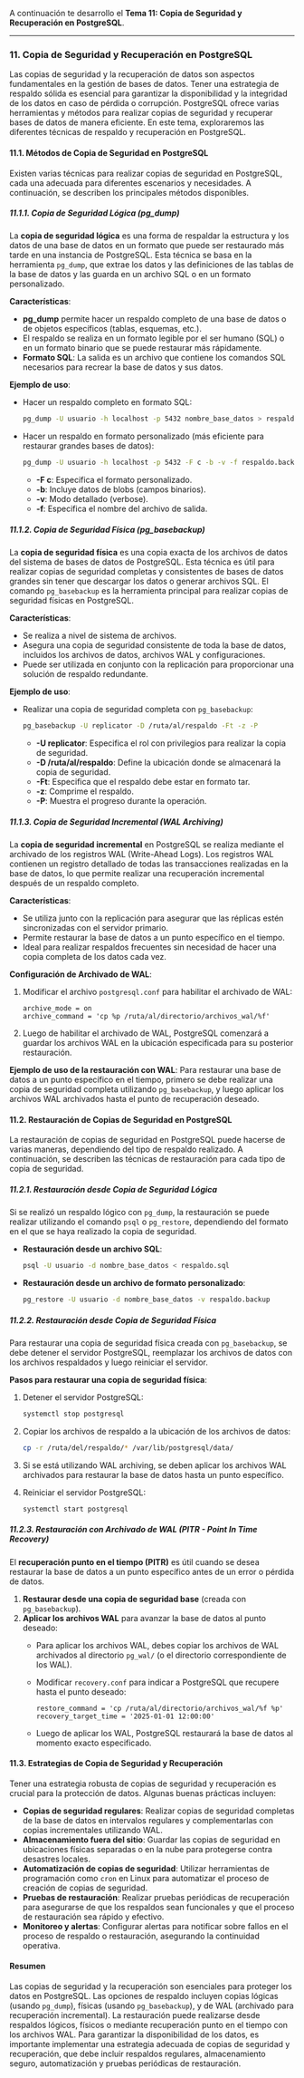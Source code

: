 A continuación te desarrollo el **Tema 11: Copia de Seguridad y Recuperación en PostgreSQL**.

---

### **11. Copia de Seguridad y Recuperación en PostgreSQL**

Las copias de seguridad y la recuperación de datos son aspectos fundamentales en la gestión de bases de datos. Tener una estrategia de respaldo sólida es esencial para garantizar la disponibilidad y la integridad de los datos en caso de pérdida o corrupción. PostgreSQL ofrece varias herramientas y métodos para realizar copias de seguridad y recuperar bases de datos de manera eficiente. En este tema, exploraremos las diferentes técnicas de respaldo y recuperación en PostgreSQL.

#### **11.1. Métodos de Copia de Seguridad en PostgreSQL**

Existen varias técnicas para realizar copias de seguridad en PostgreSQL, cada una adecuada para diferentes escenarios y necesidades. A continuación, se describen los principales métodos disponibles.

##### **11.1.1. Copia de Seguridad Lógica (pg_dump)**

La **copia de seguridad lógica** es una forma de respaldar la estructura y los datos de una base de datos en un formato que puede ser restaurado más tarde en una instancia de PostgreSQL. Esta técnica se basa en la herramienta `pg_dump`, que extrae los datos y las definiciones de las tablas de la base de datos y las guarda en un archivo SQL o en un formato personalizado.

**Características**:
- **pg_dump** permite hacer un respaldo completo de una base de datos o de objetos específicos (tablas, esquemas, etc.).
- El respaldo se realiza en un formato legible por el ser humano (SQL) o en un formato binario que se puede restaurar más rápidamente.
- **Formato SQL**: La salida es un archivo que contiene los comandos SQL necesarios para recrear la base de datos y sus datos.

**Ejemplo de uso**:
- Hacer un respaldo completo en formato SQL:
  ```bash
  pg_dump -U usuario -h localhost -p 5432 nombre_base_datos > respaldo.sql
  ```

- Hacer un respaldo en formato personalizado (más eficiente para restaurar grandes bases de datos):
  ```bash
  pg_dump -U usuario -h localhost -p 5432 -F c -b -v -f respaldo.backup nombre_base_datos
  ```

  - **-F c**: Especifica el formato personalizado.
  - **-b**: Incluye datos de blobs (campos binarios).
  - **-v**: Modo detallado (verbose).
  - **-f**: Especifica el nombre del archivo de salida.

##### **11.1.2. Copia de Seguridad Física (pg_basebackup)**

La **copia de seguridad física** es una copia exacta de los archivos de datos del sistema de bases de datos de PostgreSQL. Esta técnica es útil para realizar copias de seguridad completas y consistentes de bases de datos grandes sin tener que descargar los datos o generar archivos SQL. El comando `pg_basebackup` es la herramienta principal para realizar copias de seguridad físicas en PostgreSQL.

**Características**:
- Se realiza a nivel de sistema de archivos.
- Asegura una copia de seguridad consistente de toda la base de datos, incluidos los archivos de datos, archivos WAL y configuraciones.
- Puede ser utilizada en conjunto con la replicación para proporcionar una solución de respaldo redundante.

**Ejemplo de uso**:
- Realizar una copia de seguridad completa con `pg_basebackup`:
  ```bash
  pg_basebackup -U replicator -D /ruta/al/respaldo -Ft -z -P
  ```

  - **-U replicator**: Especifica el rol con privilegios para realizar la copia de seguridad.
  - **-D /ruta/al/respaldo**: Define la ubicación donde se almacenará la copia de seguridad.
  - **-Ft**: Especifica que el respaldo debe estar en formato tar.
  - **-z**: Comprime el respaldo.
  - **-P**: Muestra el progreso durante la operación.

##### **11.1.3. Copia de Seguridad Incremental (WAL Archiving)**

La **copia de seguridad incremental** en PostgreSQL se realiza mediante el archivado de los registros WAL (Write-Ahead Logs). Los registros WAL contienen un registro detallado de todas las transacciones realizadas en la base de datos, lo que permite realizar una recuperación incremental después de un respaldo completo.

**Características**:
- Se utiliza junto con la replicación para asegurar que las réplicas estén sincronizadas con el servidor primario.
- Permite restaurar la base de datos a un punto específico en el tiempo.
- Ideal para realizar respaldos frecuentes sin necesidad de hacer una copia completa de los datos cada vez.

**Configuración de Archivado de WAL**:
1. Modificar el archivo `postgresql.conf` para habilitar el archivado de WAL:
   ```plaintext
   archive_mode = on
   archive_command = 'cp %p /ruta/al/directorio/archivos_wal/%f'
   ```

2. Luego de habilitar el archivado de WAL, PostgreSQL comenzará a guardar los archivos WAL en la ubicación especificada para su posterior restauración.

**Ejemplo de uso de la restauración con WAL**:
Para restaurar una base de datos a un punto específico en el tiempo, primero se debe realizar una copia de seguridad completa utilizando `pg_basebackup`, y luego aplicar los archivos WAL archivados hasta el punto de recuperación deseado.

#### **11.2. Restauración de Copias de Seguridad en PostgreSQL**

La restauración de copias de seguridad en PostgreSQL puede hacerse de varias maneras, dependiendo del tipo de respaldo realizado. A continuación, se describen las técnicas de restauración para cada tipo de copia de seguridad.

##### **11.2.1. Restauración desde Copia de Seguridad Lógica**

Si se realizó un respaldo lógico con `pg_dump`, la restauración se puede realizar utilizando el comando `psql` o `pg_restore`, dependiendo del formato en el que se haya realizado la copia de seguridad.

- **Restauración desde un archivo SQL**:
  ```bash
  psql -U usuario -d nombre_base_datos < respaldo.sql
  ```

- **Restauración desde un archivo de formato personalizado**:
  ```bash
  pg_restore -U usuario -d nombre_base_datos -v respaldo.backup
  ```

##### **11.2.2. Restauración desde Copia de Seguridad Física**

Para restaurar una copia de seguridad física creada con `pg_basebackup`, se debe detener el servidor PostgreSQL, reemplazar los archivos de datos con los archivos respaldados y luego reiniciar el servidor.

**Pasos para restaurar una copia de seguridad física**:
1. Detener el servidor PostgreSQL:
   ```bash
   systemctl stop postgresql
   ```

2. Copiar los archivos de respaldo a la ubicación de los archivos de datos:
   ```bash
   cp -r /ruta/del/respaldo/* /var/lib/postgresql/data/
   ```

3. Si se está utilizando WAL archiving, se deben aplicar los archivos WAL archivados para restaurar la base de datos hasta un punto específico.

4. Reiniciar el servidor PostgreSQL:
   ```bash
   systemctl start postgresql
   ```

##### **11.2.3. Restauración con Archivado de WAL (PITR - Point In Time Recovery)**

El **recuperación punto en el tiempo (PITR)** es útil cuando se desea restaurar la base de datos a un punto específico antes de un error o pérdida de datos.

1. **Restaurar desde una copia de seguridad base** (creada con `pg_basebackup`).
2. **Aplicar los archivos WAL** para avanzar la base de datos al punto deseado:
   - Para aplicar los archivos WAL, debes copiar los archivos de WAL archivados al directorio `pg_wal/` (o el directorio correspondiente de los WAL).
   - Modificar `recovery.conf` para indicar a PostgreSQL que recupere hasta el punto deseado:
     ```plaintext
     restore_command = 'cp /ruta/al/directorio/archivos_wal/%f %p'
     recovery_target_time = '2025-01-01 12:00:00'
     ```

   - Luego de aplicar los WAL, PostgreSQL restaurará la base de datos al momento exacto especificado.

#### **11.3. Estrategias de Copia de Seguridad y Recuperación**

Tener una estrategia robusta de copias de seguridad y recuperación es crucial para la protección de datos. Algunas buenas prácticas incluyen:

- **Copias de seguridad regulares**: Realizar copias de seguridad completas de la base de datos en intervalos regulares y complementarlas con copias incrementales utilizando WAL.
- **Almacenamiento fuera del sitio**: Guardar las copias de seguridad en ubicaciones físicas separadas o en la nube para protegerse contra desastres locales.
- **Automatización de copias de seguridad**: Utilizar herramientas de programación como `cron` en Linux para automatizar el proceso de creación de copias de seguridad.
- **Pruebas de restauración**: Realizar pruebas periódicas de recuperación para asegurarse de que los respaldos sean funcionales y que el proceso de restauración sea rápido y efectivo.
- **Monitoreo y alertas**: Configurar alertas para notificar sobre fallos en el proceso de respaldo o restauración, asegurando la continuidad operativa.

#### **Resumen**

Las copias de seguridad y la recuperación son esenciales para proteger los datos en PostgreSQL. Las opciones de respaldo incluyen copias lógicas (usando `pg_dump`), físicas (usando `pg_basebackup`), y de WAL (archivado para recuperación incremental). La restauración puede realizarse desde respaldos lógicos, físicos o mediante recuperación punto en el tiempo con los archivos WAL. Para garantizar la disponibilidad de los datos, es importante implementar una estrategia adecuada de copias de seguridad y recuperación, que debe incluir respaldos regulares, almacenamiento seguro, automatización y pruebas periódicas de restauración.